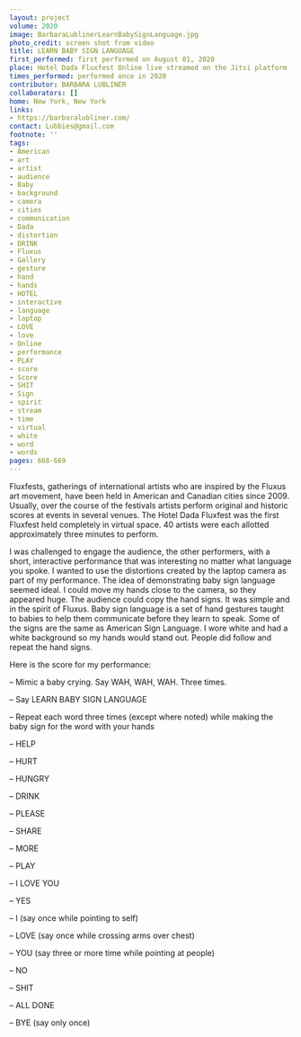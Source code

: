```yaml
---
layout: project
volume: 2020
image: BarbaraLublinerLearnBabySignLanguage.jpg
photo_credit: screen shot from video
title: LEARN BABY SIGN LANGUAGE
first_performed: first performed on August 01, 2020
place: Hotel Dada Fluxfest Online live streamed on the Jitsi platform
times_performed: performed once in 2020
contributor: BARBARA LUBLINER
collaborators: []
home: New York, New York
links:
- https://barbaralubliner.com/
contact: Lubbies@gmail.com
footnote: ''
tags:
- American
- art
- artist
- audience
- Baby
- background
- camera
- cities
- communication
- Dada
- distortion
- DRINK
- Fluxus
- Gallery
- gesture
- hand
- hands
- HOTEL
- interactive
- language
- laptop
- LOVE
- love
- Online
- performance
- PLAY
- score
- Score
- SHIT
- Sign
- spirit
- stream
- time
- virtual
- white
- word
- words
pages: 668-669
---
```


Fluxfests, gatherings of international artists who are inspired by the Fluxus art movement, have been held in American and Canadian cities since 2009. Usually, over the course of the festivals artists perform original and historic scores at events in several venues. The Hotel Dada Fluxfest was the first Fluxfest held completely in virtual space. 40 artists were each allotted approximately three minutes to perform.

I was challenged to engage the audience, the other performers, with a short, interactive performance that was interesting no matter what language you spoke. I wanted to use the distortions created by the laptop camera as part of my performance. The idea of demonstrating baby sign language seemed ideal. I could move my hands close to the camera, so they appeared huge. The audience could copy the hand signs. It was simple and in the spirit of Fluxus. Baby sign language is a set of hand gestures taught to babies to help them communicate before they learn to speak. Some of the signs are the same as American Sign Language. I wore white and had a white background so my hands would stand out. People did follow and repeat the hand signs. 

Here is the score for my performance:

– Mimic a baby crying. Say WAH, WAH, WAH. Three times. 

– Say LEARN BABY SIGN LANGUAGE

– Repeat each word three times (except where noted) while making the baby sign for the word with your hands

– HELP

– HURT

– HUNGRY

– DRINK

– PLEASE

– SHARE

– MORE

– PLAY

– I LOVE YOU 

– YES

– I (say once while pointing to self)

– LOVE (say once while crossing arms over chest)

– YOU (say three or more time while pointing at people)

– NO

– SHIT

– ALL DONE

– BYE (say only once)